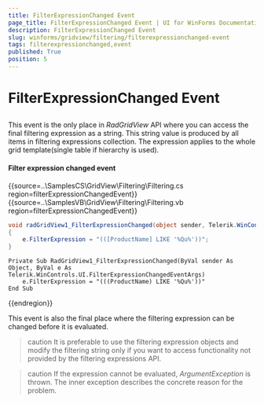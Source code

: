 ```yaml
---
title: FilterExpressionChanged Event
page_title: FilterExpressionChanged Event | UI for WinForms Documentation
description: FilterExpressionChanged Event
slug: winforms/gridview/filtering/filterexpressionchanged-event
tags: filterexpressionchanged,event
published: True
position: 5
---
```


# FilterExpressionChanged Event



## 

This event is the only place in *RadGridView* API where you can access the final filtering expression as a string. This string value is produced by all items in filtering expressions collection. The expression applies to the whole grid template(single table if hierarchy is used).

#### Filter expression changed event

{{source=..\SamplesCS\GridView\Filtering\Filtering.cs region=filterExpressionChangedEvent}} 
{{source=..\SamplesVB\GridView\Filtering\Filtering.vb region=filterExpressionChangedEvent}} 

````C#
void radGridView1_FilterExpressionChanged(object sender, Telerik.WinControls.UI.FilterExpressionChangedEventArgs e)
{
    e.FilterExpression = "(([ProductName] LIKE '%Qu%'))";
}

````
````VB.NET
Private Sub RadGridView1_FilterExpressionChanged(ByVal sender As Object, ByVal e As Telerik.WinControls.UI.FilterExpressionChangedEventArgs)
    e.FilterExpression = "(((ProductName) LIKE '%Qu%'))"
End Sub

````

{{endregion}} 

This event is also the final place where the filtering expression can be changed before it is evaluated. 

>caution It is preferable to use the filtering expression objects and modify the filtering string only if you want to access functionality not provided by the filtering expressions API.
>

>caution If the expression cannot be evaluated, *ArgumentException* is thrown. The inner exception describes the concrete reason for the problem.
>




